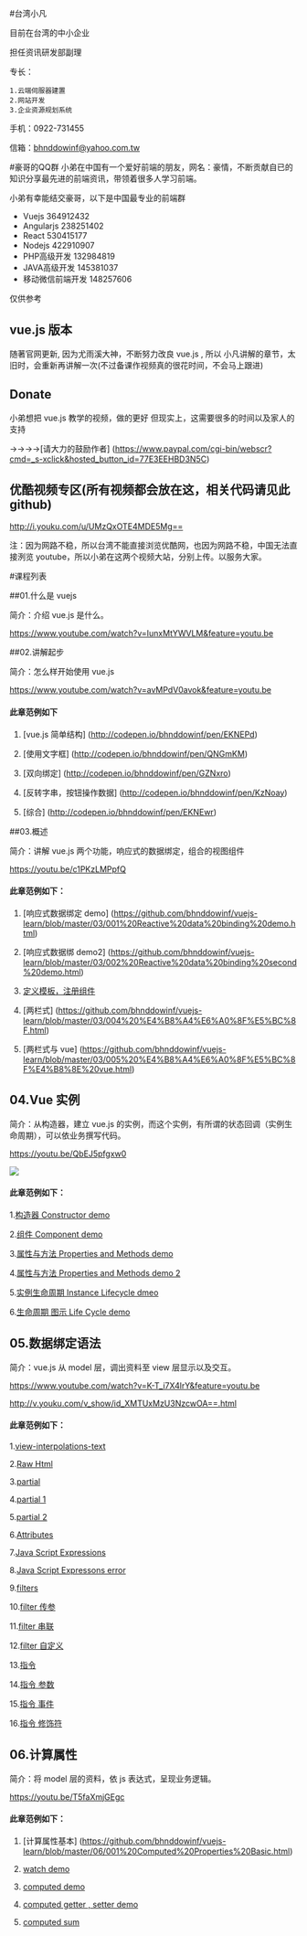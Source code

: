 #台湾小凡

目前在台湾的中小企业

担任资讯研发部副理

专长：

	1.云端伺服器建置
	2.网站开发
	3.企业资源规划系统

  手机：0922-731455

  信箱：bhnddowinf@yahoo.com.tw

#豪哥的QQ群
  小弟在中国有一个爱好前端的朋友，网名：豪情，不断贡献自已的知识分享最先进的前端资讯，带领着很多人学习前端。

  小弟有幸能结交豪哥，以下是中国最专业的前端群

* 	Vuejs 364912432
* 	Angularjs 238251402
* 	React 530415177
* 	Nodejs 422910907
* 	PHP高级开发 132984819
* 	JAVA高级开发 145381037
* 	移动微信前端开发 148257606


仅供参考

## vue.js 版本

  随著官网更新, 因为尤雨溪大神，不断努力改良 vue.js , 所以 小凡讲解的章节，太旧时，会重新再讲解一次(不过备课作视频真的很花时间，不会马上跟进)

## Donate

  小弟想把 vue.js 教学的视频，做的更好
  但现实上，这需要很多的时间以及家人的支持

  →→→→[请大力的鼓励作者] (https://www.paypal.com/cgi-bin/webscr?cmd=_s-xclick&hosted_button_id=77E3EEHBD3N5C)


## 优酷视频专区(所有视频都会放在这，相关代码请见此 github)
  http://i.youku.com/u/UMzQxOTE4MDE5Mg==

  注：因为网路不稳，所以台湾不能直接浏览优酷网，也因为网路不稳，中国无法直接洌览 youtube，所以小弟在这两个视频大站，分别上传。以服务大家。

#课程列表

##01.什么是 vuejs

  简介：介绍 vue.js 是什么。

  https://www.youtube.com/watch?v=IunxMtYWVLM&feature=youtu.be

##02.讲解起步

  简介：怎么样开始使用 vue.js

  https://www.youtube.com/watch?v=avMPdV0avok&feature=youtu.be

#### 此章范例如下

  1. [vue.js 简单结构] (http://codepen.io/bhnddowinf/pen/EKNEPd)

  2. [使用文字框] (http://codepen.io/bhnddowinf/pen/QNGmKM)

  3. [双向绑定] (http://codepen.io/bhnddowinf/pen/GZNxro)

  4. [反转字串，按钮操作数据] (http://codepen.io/bhnddowinf/pen/KzNoay)

  5. [综合] (http://codepen.io/bhnddowinf/pen/EKNEwr)

##03.概述

  简介：讲解 vue.js 两个功能，响应式的数据绑定，组合的视图组件

  https://youtu.be/c1PKzLMPpfQ

#### 此章范例如下：

  1. [响应式数据绑定 demo] (https://github.com/bhnddowinf/vuejs-learn/blob/master/03/001%20Reactive%20data%20binding%20demo.html)

  2. [响应式数据绑 demo2] (https://github.com/bhnddowinf/vuejs-learn/blob/master/03/002%20Reactive%20data%20binding%20second%20demo.html)

  3. [定义模板，注册组件](https://github.com/bhnddowinf/vuejs-learn/blob/master/03/003-%E5%AE%9A%E4%B9%89%E6%A8%A1%E6%9D%BF%EF%BC%8C%E6%B3%A8%E5%86%8C%E7%BB%84%E4%BB%B6.html)

  4. [两栏式] (https://github.com/bhnddowinf/vuejs-learn/blob/master/03/004%20%E4%B8%A4%E6%A0%8F%E5%BC%8F.html)

  5. [两栏式与 vue] (https://github.com/bhnddowinf/vuejs-learn/blob/master/03/005%20%E4%B8%A4%E6%A0%8F%E5%BC%8F%E4%B8%8E%20vue.html)


## 04.Vue 实例

  简介：从构造器，建立 vue.js 的实例，而这个实例，有所谓的状态回调（实例生命周期），可以依业务撰写代码。

  https://youtu.be/QbEJ5pfgxw0


  ![](https://github.com/bhnddowinf/vuejs-learn/blob/master/04/lifecycle.jpg)

#### 此章范例如下：

  1.[构造器 Constructor demo](https://github.com/bhnddowinf/vuejs-learn/blob/master/04/001%20Constructor%20demo.html)

  2.[组件 Component demo](https://github.com/bhnddowinf/vuejs-learn/blob/master/04/002%20component.html)

  3.[属性与方法 Properties and Methods demo](https://github.com/bhnddowinf/vuejs-learn/blob/master/04/003%20Properties-and-Methods.html)

  4.[属性与方法 Properties and Methods demo 2](https://github.com/bhnddowinf/vuejs-learn/blob/master/04/004%20Properties-and-Methods%202.html)

  5.[实例生命周期 Instance Lifecycle dmeo](https://github.com/bhnddowinf/vuejs-learn/blob/master/04/005%20Instance-Lifecycle.html)

  6.[生命周期 图示 Life Cycle demo](https://github.com/bhnddowinf/vuejs-learn/blob/master/04/006%20life%20cycle.html)

## 05.数据绑定语法

  简介：vue.js 从 model 层，调出资料至 view 层显示以及交互。

  https://www.youtube.com/watch?v=K-T_i7X4lrY&feature=youtu.be

  http://v.youku.com/v_show/id_XMTUxMzU3NzcwOA==.html

#### 此章范例如下：

  1.[view-interpolations-text](https://github.com/bhnddowinf/vuejs-learn/blob/master/05/001%20view-interpolations-text%20.html)

  2.[Raw Html](https://github.com/bhnddowinf/vuejs-learn/blob/master/05/002%20Raw%20Html.html)

  3.[partial](https://github.com/bhnddowinf/vuejs-learn/blob/master/05/003%20partial-0.html)

  4.[partial 1](https://github.com/bhnddowinf/vuejs-learn/blob/master/05/003%20partial-1.html)

  5.[partial 2](https://github.com/bhnddowinf/vuejs-learn/blob/master/05/003%20partial-2.html)

  6.[Attributes](https://github.com/bhnddowinf/vuejs-learn/blob/master/05/004%20Attributes.html)

  7.[Java Script Expressions](https://github.com/bhnddowinf/vuejs-learn/blob/master/05/005%20JavaScriptExpressions.html)

  8.[Java Script Expressons error](https://github.com/bhnddowinf/vuejs-learn/blob/master/05/005%20JavaScriptExpressions-1.html)

  9.[filters](https://github.com/bhnddowinf/vuejs-learn/blob/master/05/006%20filters.html)

  10.[filter 传参](https://github.com/bhnddowinf/vuejs-learn/blob/master/05/007%20filters%20%E8%BF%9E%E7%BB%AD%E4%B8%A4%E6%AC%A1%E8%BF%87%E6%BB%A4%E5%99%A8.html)

  11.[filter 串联](https://github.com/bhnddowinf/vuejs-learn/blob/master/05/007%20filters%20%E8%BF%9E%E7%BB%AD%E4%B8%A4%E6%AC%A1%E8%BF%87%E6%BB%A4%E5%99%A8.html)

  12.[filter 自定义](https://github.com/bhnddowinf/vuejs-learn/blob/master/05/008%20filters%20%E4%B8%8E%E4%BC%A0%E5%8F%82.html)

  13.[指令](https://github.com/bhnddowinf/vuejs-learn/blob/master/05/010%20%E6%8C%87%E4%BB%A4.html)

  14.[指令 参数](https://github.com/bhnddowinf/vuejs-learn/blob/master/05/011%20%E6%8C%87%E4%BB%A4-%E5%8F%82%E6%95%B0.html)

  15.[指令 事件](https://github.com/bhnddowinf/vuejs-learn/blob/master/05/012%20%E6%8C%87%E4%BB%A4-%E4%BA%8B%E4%BB%B6.html)

  16.[指令 修饰符](https://github.com/bhnddowinf/vuejs-learn/blob/master/05/013%20%E6%8C%87%E4%BB%A4%E4%BF%AE%E9%A5%B0%E7%AC%A6.html)


## 06.计算属性

  简介：将 model 层的资料，依 js 表达式，呈现业务逻辑。

  https://youtu.be/T5faXmjGEgc



#### 此章范例如下：

  1. [计算属性基本] (https://github.com/bhnddowinf/vuejs-learn/blob/master/06/001%20Computed%20Properties%20Basic.html)

  2. [watch demo](https://github.com/bhnddowinf/vuejs-learn/blob/master/06/002%20watch%20demo.html)

  3. [computed demo](https://github.com/bhnddowinf/vuejs-learn/blob/master/06/003%20Computed%20demo.html)

  4. [computed getter , setter demo](https://github.com/bhnddowinf/vuejs-learn/blob/master/06/004%20get%20and%20set.html)

  5. [computed sum](https://github.com/bhnddowinf/vuejs-learn/blob/master/06/005%20sum.html)



